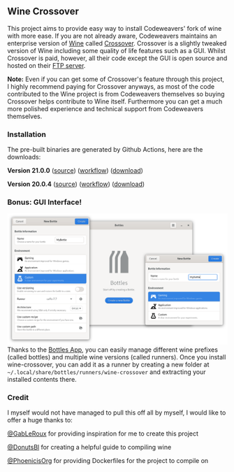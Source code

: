 ## Wine Crossover

This project aims to provide easy way to install Codeweavers' fork of wine with more ease. If you are not already aware, Codeweavers maintains an enterprise version of [Wine](https://winehq.org) called [Crossover](https://codeweavers.com). Crossover is a slightly tweaked version of Wine including some quality of life features such as a GUI. Whilst Crossover is paid, however, all their code except the GUI is open source and hosted on their [FTP server](https://media.codeweavers.com/pub/crossover/source).

**Note:** Even if you can get some of Crossover's feature through this project, I highly recommend paying for Crossover anyways, as most of the code contributed to the Wine project is from Codeweavers themselves so buying Crossover helps contribute to Wine itself. Furthermore you can get a much more polished experience and technical support from Codeweavers themselves.

### Installation
The pre-built binaries are generated by Github Actions, here are the downloads:

**Version 21.0.0** ([source](https://media.codeweavers.com/pub/crossover/source/crossover-sources-21.0.0.tar.gz)) ([workflow](https://github.com/SystematicError/wine-crossover/actions/runs/1525887091)) ([download](https://github.com/SystematicError/wine-crossover/suites/4519465687/artifacts/120885607))

**Version 20.0.4** ([source](https://media.codeweavers.com/pub/crossover/source/crossover-sources-20.0.4.tar.gz)) ([workflow](https://github.com/SystematicError/wine-crossover/actions/runs/1538751974)) ([download](https://github.com/SystematicError/wine-crossover/suites/4553029014/artifacts/122269335))

### Bonus: GUI Interface!
![bottles app image](https://raw.githubusercontent.com/bottlesdevs/Bottles/master/screenshot.png)
Thanks to the [Bottles App](https://github.com/bottlesdevs/Bottles), you can easily manage different wine prefixes (called bottles) and multiple wine versions (called runners). Once you install wine-crossover, you can add it as a runner by creating a new folder at `~/.local/share/bottles/runners/wine-crossover` and extracting your installed contents there.

### Credit
I myself would not have managed to pull this off all by myself, I would like to offer a huge thanks to:

[@GabLeRoux](https://github.com/GabLeRoux/macos-crossover-wine-cloud-builder/) for providing inspiration for me to create this project

[@DonutsBl](https://github.com/DonutsBl/office365-pol/blob/main/README.md) for creating a helpful guide to compiling wine

[@PhoenicisOrg](https://github.com/PhoenicisOrg/phoenicis-winebuild) for providing Dockerfiles for the project to compile on